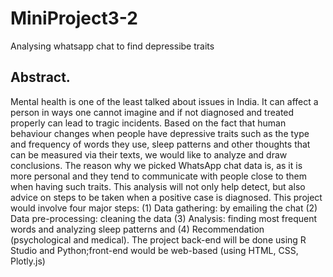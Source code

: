 # MiniProject3-2
Analysing whatsapp chat to find depressibe traits 

<h2>Abstract.</h2> Mental health is one of the least talked about issues in India. It can
affect a person in ways one cannot imagine and if not diagnosed and treated
properly can lead to tragic incidents. Based on the fact that human behaviour
changes when people have depressive traits such as the type and frequency of
words they use, sleep patterns and other thoughts that can be measured via their
texts, we would like to analyze and draw conclusions.
The reason why we picked WhatsApp chat data is, as it is more personal and
they tend to communicate with people close to them when having such traits.
This analysis will not only help detect, but also advice on steps to be taken when
a positive case is diagnosed.
This project would involve four major steps: (1) Data gathering: by emailing
the chat (2) Data pre-processing: cleaning the data (3) Analysis: finding most
frequent words and analyzing sleep patterns and (4) Recommendation (psychological
and medical).
The project back-end will be done using R Studio and Python;front-end would
be web-based (using HTML, CSS, Plotly.js)
